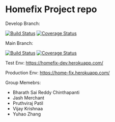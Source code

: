 # Homefix Project repo

Develop Branch:

[![Build Status](https://app.travis-ci.com/gcivil-nyu-org/S2022-Team-4-repo.svg?branch=develop)](https://app.travis-ci.com/gcivil-nyu-org/S2022-Team-4-repo)
<a href='https://coveralls.io/github/gcivil-nyu-org/S2022-Team-4-repo'><img src='https://coveralls.io/repos/github/gcivil-nyu-org/S2022-Team-4-repo/badge.svg' alt='Coverage Status' /></a>


Main Branch:

[![Build Status](https://app.travis-ci.com/gcivil-nyu-org/S2022-Team-4-repo.svg?branch=main)](https://app.travis-ci.com/hazenoeasy/S2022-Team-4-repo)
[![Coverage Status](https://coveralls.io/repos/github/gcivil-nyu-org/S2022-Team-4-repo/badge.svg?branch=main)](https://coveralls.io/github/gcivil-nyu-org/S2022-Team-4-repo?branch=main)


Test Env: https://homefix-dev.herokuapp.com/

Production Env: https://home-fix.herokuapp.com/


Group Memebrs:

- Bharath Sai Reddy Chinthapanti
- Jash Merchant
- Pruthviraj Patil
- Vijay Krishnaa
- Yuhao Zhang
